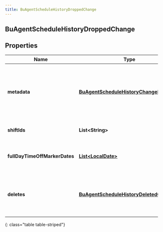 ```yaml
---
title: BuAgentScheduleHistoryDroppedChange
---
```

## BuAgentScheduleHistoryDroppedChange


## Properties

| Name | Type | Description | Notes |
| ------------ | ------------- | ------------- | ------------- |
| **metadata** | <!----><!---->[**BuAgentScheduleHistoryChangeMetadata**](BuAgentScheduleHistoryChangeMetadata.html)<!----> | The metadata of the change, including who and when the change was made |  [optional] |
| **shiftIds** | <!----><!---->**List&lt;String&gt;**<!----> | The IDs of deleted shifts |  [optional] |
| **fullDayTimeOffMarkerDates** | <!----><!---->[**List&lt;LocalDate&gt;**](LocalDate.html)<!----> | The dates of any deleted full day time off markers |  [optional] |
| **deletes** | <!----><!---->[**BuAgentScheduleHistoryDeletedChange**](BuAgentScheduleHistoryDeletedChange.html)<!----> | The deleted shifts, full day time off markers, or the entire agent schedule |  [optional] |
{: class="table table-striped"}



